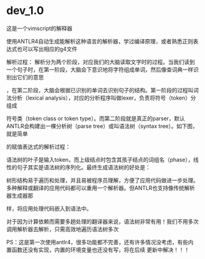 # dev_1.0
这是一个vimscript的解释器

使用ANTLR4自动生成能解析这种语言的解析器，学过编译原理，或者熟悉正则表达式也可以写出相应的g4文件

解析过程：
解析分为两个阶段，对应我们的大脑读取文字时的过程。当我们读到一个句子时，在第一阶段，大脑会下意识地将字符组成单词，然后像查词典一样识别出它们的意思

，在第二阶段，大脑会根据已识别的单词去识别句子的结构。第一阶段的过程叫词法分析（lexical analysis），对应的分析程序叫做lexer，负责将符号（token）分组成

符号类（token class or token type）。而第二阶段就是真正的parser，默认ANTLR会构建出一棵分析树（parse tree）或叫语法树（syntax tree）。如下图，就是简单

的赋值表达式的解析过程：

语法树的叶子是输入token，而上级结点时包含其孩子结点的词组名（phase），线性的句子其实是语法树的序列化。最终生成语法树的好处是：

树形结构易于遍历和处理，并且易被程序员理解，方便了应用代码做进一步处理。多种解释或翻译的应用代码都可以重用一个解析器。但ANTLR也支持像传统解析器生成器那

样，将应用处理代码嵌入到语法中。

对于因为计算依赖而需要多趟处理的翻译器来说，语法树非常有用！我们不用多次调用解析器去解析，只需高效地遍历语法树多次



PS：这是第一次使用antlr4，很多功能都不完善，还有许多情况没考虑，有些内置函数还没有实现，内置的环境变量也还没有写，将在后续 更新中解决！！！
